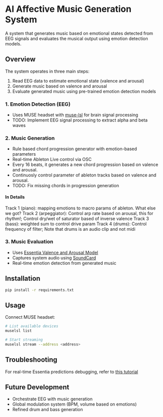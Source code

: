 # AI Affective Music Generation System

A system that generates music based on emotional states detected from EEG signals and evaluates the musical output using emotion detection models.

## Overview

The system operates in three main steps:
1. Read EEG data to estimate emotional state (valence and arousal)
2. Generate music based on valence and arousal
3. Evaluate generated music using pre-trained emotion detection models


### 1. Emotion Detection (EEG)
- Uses MUSE headset with [muse-lsl](https://github.com/alexandrebarachant/muse-lsl) for brain signal processing
- TODO: Implement EEG signal processing to extract alpha and beta waves

### 2. Music Generation

- Rule based chord progression generator with emotion-based parameters
- Real-time Ableton Live control via OSC
- Every 16 beats, it generates a new chord progression based on valence and arousal.
- Continuosly control parameter of ableton tracks based on valence and arousal.
- TODO: Fix missing chords in progression generation

#### In Details
Track 1 (piano): mapping emotions to macro params of ableton. What else we got?
Track 2 (arpeggiator): Control arp rate based on arousal, this for rhythm!; Control dry/wet of saturator based of inverse valence
Track 3 (bass): weighted sum to control drive param
Track 4 (drums): Control frequency of filter; Note that drums is an audio clip and not midi

### 3. Music Evaluation
- Uses [Essentia Valence and Arousal Model](https://essentia.upf.edu/models.html#arousal-valence-deam)
- Captures system audio using [SoundCard](https://pypi.org/project/SoundCard/)
- Real-time emotion detection from generated music

## Installation

```bash
pip install -r requirements.txt
```

## Usage

Connect MUSE headset:
```bash
# List available devices
muselsl list

# Start streaming
muselsl stream --address <address>
```

## Troubleshooting

For real-time Essentia predictions debugging, refer to [this tutorial](https://essentia.upf.edu/tutorial_tensorflow_real-time_auto-tagging.html)

## Future Development
- Orchestrate EEG with music generation
- Global modulation system (BPM, volume based on emotions)
- Refined drum and bass generation